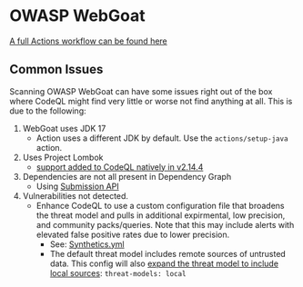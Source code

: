 # OWASP WebGoat

[A full Actions workflow can be found here](./owasp-webgoat.yml)

## Common Issues

Scanning OWASP WebGoat can have some issues right out of the box where CodeQL might find very little or worse not find anything at all.
This is due to the following:

1. WebGoat uses JDK 17
    - Action uses a different JDK by default.  Use the `actions/setup-java` action.
2. Uses Project Lombok
    - [support added to CodeQL natively in v2.14.4](https://github.blog/changelog/2023-09-01-code-scanning-with-codeql-improves-support-for-java-codebases-that-use-project-lombok/)
3. Dependencies are not all present in Dependency Graph
    - Using [Submission API](https://docs.github.com/en/enterprise-cloud@latest/code-security/supply-chain-security/understanding-your-software-supply-chain/using-the-dependency-submission-api#using-pre-made-actions)    
4. Vulnerabilities not detected. 
    - Enhance CodeQL to use a custom configuration file that broadens the threat model and pulls in additional expirmental, low precision, and community packs/queries. Note that this may include alerts with elevated false positive rates due to lower precision.
        - See: [Synthetics.yml](https://github.com/GitHubSecurityLab/CodeQL-Community-Packs/tree/main/configs#synthetics)
        - The default threat model includes remote sources of untrusted data.  This config will also [expand the threat model to include local sources](https://docs.github.com/en/code-security/code-scanning/creating-an-advanced-setup-for-code-scanning/customizing-your-advanced-setup-for-code-scanning#extending-codeql-coverage-with-threat-models): `threat-models: local`
